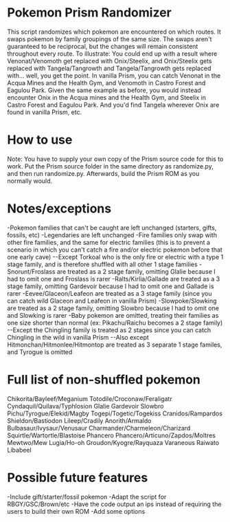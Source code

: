 # Pokemon Prism Randomizer

This script randomizes which pokemon are encountered on which routes. It swaps pokemon by family groupings of the same size. The swaps aren't guaranteed to be reciprocal, but the changes will remain consistent throughout every route. To illustrate: You could end up with a result where Venonat/Venomoth get replaced with Onix/Steelix, and Onix/Steelix gets replaced with Tangela/Tangrowth and Tangela/Tangrowth gets replaced with... well, you get the point. In vanilla Prism, you can catch Venonat in the Acqua Mines and the Health Gym, and Venomoth in Castro Forest and Eagulou Park. Given the same example as before, you would instead encounter Onix in the Acqua mines and the Health Gym, and Steelix in Castro Forest and Eagulou Park. And you'd find Tangela wherever Onix are found in vanilla Prism, etc.


# How to use

Note: You have to supply your own copy of the Prism source code for this to work. Put the Prism source folder in the same directory as randomize.py, and then run randomize.py. Afterwards, build the Prism ROM as you normally would.


# Notes/exceptions

-Pokemon families that can't be caught are left unchanged (starters, gifts, fossils, etc)
-Legendaries are left unchanged
-Fire families only swap with other fire families, and the same for electric families (this is to prevent a scenario in which you can't catch a fire and/or electric pokemon before that one early cave)
--Except Torkoal who is the only fire or electric with a type 1 stage family, and is therefore shuffled with all other 1 stage families
-Snorunt/Froslass are treated as a 2 stage family, omitting Glalie because I had to omit one and Froslass is rarer
-Ralts/Kirlia/Gallade are treated as a 3 stage family, omitting Gardevoir because I had to omit one and Gallade is rarer
-Eevee/Glaceon/Leafeon are treated as a 3 stage family (since you can catch wild Glaceon and Leafeon in vanilla Prism)
-Slowpoke/Slowking are treated as a 2 stage family, omitting Slowbro because I had to omit one and Slowking is rarer
-Baby pokemon are omitted, treating their families as one size shorter than normal (ex: Pikachu/Raichu becomes a 2 stage family)
--Except the Chingling family is treated as 2 stages since you can catch Chingling in the wild in vanilla Prism
--Also except Hitmonchan/Hitmonlee/Hitmontop are treated as 3 separate 1 stage familes, and Tyrogue is omitted


# Full list of non-shuffled pokemon

Chikorita/Bayleef/Meganium
Totodile/Croconaw/Feraligatr
Cyndaquil/Quilava/Typhlosion
Glalie
Gardevoir
Slowbro
Pichu/Tyrogue/Elekid/Magby
Togepi/Togetic/Togekiss
Cranidos/Rampardos
Shieldon/Bastiodon
Lileep/Cradily
Anorith/Armaldo
Bulbasaur/Ivysaur/Venusaur
Charmander/Charmeleon/Charizard
Squirtle/Wartortle/Blastoise
Phancero
Phancero/Articuno/Zapdos/Moltres
Mewtwo/Mew
Lugia/Ho-oh
Groudon/Kyogre/Rayquaza
Varaneous
Raiwato
Libabeel


# Possible future features

-Include gift/starter/fossil pokemon
-Adapt the script for RBGY/GSC/Brown/etc
-Have the code output an ips instead of requiring the users to build their own ROM
-Add some options



